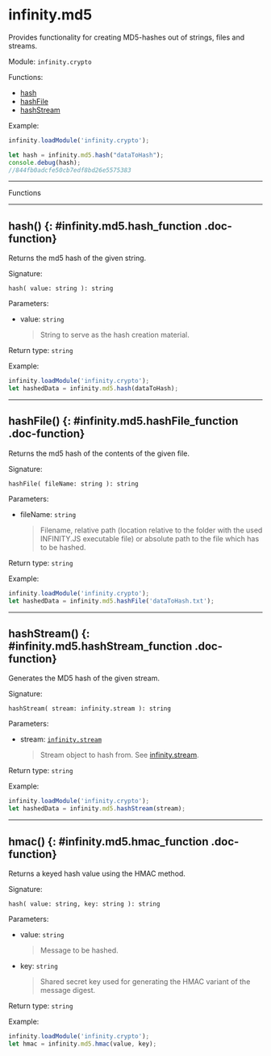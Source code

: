 ﻿# infinity.md5

Provides functionality for creating MD5-hashes out of strings, files and streams.

Module: `infinity.crypto`

<div class="doc-toc" markdown="1">

<div class="doc-toc-heading">Functions:</div>

- [hash](#infinity.md5.hash_function)
- [hashFile](#infinity.md5.hashFile_function)
- [hashStream](#infinity.md5.hashStream_function)

</div>

Example:

```typescript
infinity.loadModule('infinity.crypto');

let hash = infinity.md5.hash("dataToHash");
console.debug(hash);
//844fb0adcfe50cb7edf8bd26e5575383
```

---

<div class="doc-heading">Functions</div>


---

## hash() {: #infinity.md5.hash_function .doc-function}

Returns the md5 hash of the given string.

Signature:
```
hash( value: string ): string
```

Parameters:

- value: `string`
  >String to serve as the hash creation material.


Return type: `string`

Example:

```typescript
infinity.loadModule('infinity.crypto');
let hashedData = infinity.md5.hash(dataToHash);
```

---

## hashFile() {: #infinity.md5.hashFile_function .doc-function}

Returns the md5 hash of the contents of the given file.

Signature:
```
hashFile( fileName: string ): string
```

Parameters:

- fileName: `string`
  >Filename, relative path (location relative to the folder with the used INFINITY.JS executable file) or absolute path to the file which has to be hashed.


Return type: `string`

Example:

```typescript
infinity.loadModule('infinity.crypto');
let hashedData = infinity.md5.hashFile('dataToHash.txt');
```

---

## hashStream() {: #infinity.md5.hashStream_function .doc-function}

Generates the MD5 hash of the given stream.

Signature:
```
hashStream( stream: infinity.stream ): string
```

Parameters:

- stream: [`infinity.stream`](infinity.stream.md)
  >Stream object to hash from. See [infinity.stream](infinity.stream.md).


Return type: `string`

Example:

```typescript
infinity.loadModule('infinity.crypto');
let hashedData = infinity.md5.hashStream(stream);
```

---

## hmac() {: #infinity.md5.hmac_function .doc-function}

Returns a keyed hash value using the HMAC method.

Signature:
```
hash( value: string, key: string ): string
```

Parameters:

- value: `string`
  >Message to be hashed.

- key: `string`
  >Shared secret key used for generating the HMAC variant of the message digest.


Return type: `string`

Example:

```typescript
infinity.loadModule('infinity.crypto');
let hmac = infinity.md5.hmac(value, key);
```
